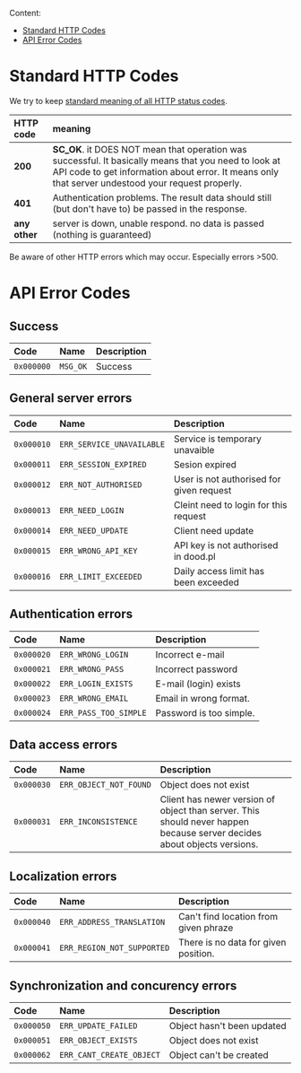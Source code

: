 Content:

  * [Standard HTTP Codes](ErrorCodes#Standard_HTTP_Codes.md)
  * [API Error Codes](ErrorCodes#API_Error_Codes.md)

# Standard HTTP Codes #

We try to keep [standard meaning of all HTTP status codes](http://en.wikipedia.org/wiki/List_of_HTTP_status_codes).

| **HTTP code** | **meaning** |
|:--------------|:------------|
| **200** | **SC\_OK**. it DOES NOT mean that operation was successful. It basically means that you need to look at API code to get information about error. It means only that server undestood your request properly. |
| **401** | Authentication problems. The result data should still (but don't have to) be passed in the response.|
| **any other** | server is down, unable respond. no data is passed (nothing is guaranteed) |

Be aware of other HTTP errors which may occur. Especially errors >500.


# API Error Codes #

## Success ##

| **Code** | **Name** | **Description** |
|:---------|:---------|:----------------|
| `0x000000` | `MSG_OK` | Success |

## General server errors ##

| **Code** | **Name** | **Description** |
|:---------|:---------|:----------------|
| `0x000010` | `ERR_SERVICE_UNAVAILABLE` | Service is temporary unavaible |
| `0x000011` | `ERR_SESSION_EXPIRED` | Sesion expired |
| `0x000012` | `ERR_NOT_AUTHORISED` | User is not authorised for given request |
| `0x000013` | `ERR_NEED_LOGIN` | Cleint need to login for this request |
| `0x000014` | `ERR_NEED_UPDATE`| Client need update |
| `0x000015` | `ERR_WRONG_API_KEY` | 	API key is not authorised in dood.pl |
| `0x000016` | `ERR_LIMIT_EXCEEDED` | Daily access limit has been exceeded |



## Authentication errors ##

| **Code** | **Name** | **Description** |
|:---------|:---------|:----------------|
| `0x000020` | `ERR_WRONG_LOGIN` | Incorrect e-mail |
| `0x000021` | `ERR_WRONG_PASS` | Incorrect password |
| `0x000022` | `ERR_LOGIN_EXISTS` | E-mail (login) exists |
| `0x000023` | `ERR_WRONG_EMAIL` | Email in wrong format. |
| `0x000024` | `ERR_PASS_TOO_SIMPLE` | Password is too simple. |

## Data access errors ##

| **Code** | **Name** | **Description** |
|:---------|:---------|:----------------|
| `0x000030` | `ERR_OBJECT_NOT_FOUND` |  Object does not exist |
| `0x000031` | `ERR_INCONSISTENCE` | Client has newer version of object than server. This should never happen because server decides about objects versions. |

## Localization errors ##

| **Code** | **Name** | **Description** |
|:---------|:---------|:----------------|
| `0x000040` | `ERR_ADDRESS_TRANSLATION` |  Can't find location from given phraze |
| `0x000041` | `ERR_REGION_NOT_SUPPORTED` | There is no data for given position.  |

## Synchronization and concurency errors ##

| **Code** | **Name** | **Description** |
|:---------|:---------|:----------------|
| `0x000050` | `ERR_UPDATE_FAILED` | Object hasn't been updated |
| `0x000051` | `ERR_OBJECT_EXISTS` | Object does not exist |
| `0x000062` | `ERR_CANT_CREATE_OBJECT` | Object can't be created |